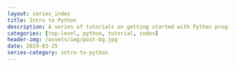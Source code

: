 ```yaml
---
layout: series_index
title: Intro to Python
description: A series of tutorials on getting started with Python programming!
categories: [top-level, python, tutorial, index]
header-img: /assets/img/post-bg.jpg
date: 2019-03-25
series-category: intro-to-python
---
```

